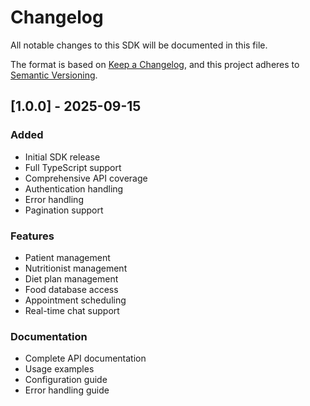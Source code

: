 # Changelog

All notable changes to this SDK will be documented in this file.

The format is based on [Keep a Changelog](https://keepachangelog.com/en/1.0.0/),
and this project adheres to [Semantic Versioning](https://semver.org/spec/v2.0.0.html).

## [1.0.0] - 2025-09-15

### Added
- Initial SDK release
- Full TypeScript support
- Comprehensive API coverage
- Authentication handling
- Error handling
- Pagination support

### Features
- Patient management
- Nutritionist management
- Diet plan management
- Food database access
- Appointment scheduling
- Real-time chat support

### Documentation
- Complete API documentation
- Usage examples
- Configuration guide
- Error handling guide
